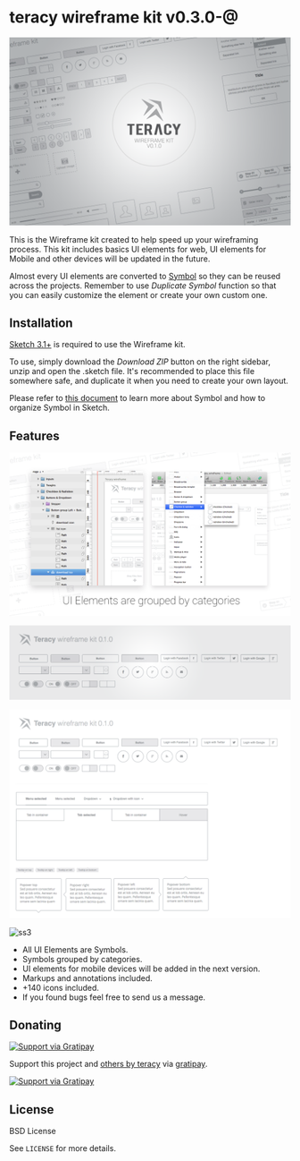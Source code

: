 teracy wireframe kit v0.3.0-@
=============================


![Preview Screenshot](https://raw.githubusercontent.com/teracyhq/wireframe/develop/img/preview.png)

This is the Wireframe kit created to help speed up your wireframing process. This kit includes
basics UI elements for web, UI elements for Mobile and other devices will be updated in the future.

Almost every UI elements are converted to
[Symbol](http://bohemiancoding.com/sketch/support/documentation/07-symbols/) so they can be reused
across the projects. Remember to use *Duplicate Symbol* function so that you can easily customize
the element or create your own custom one.

## Installation

[Sketch 3.1+](http://bohemiancoding.com/sketch/) is required to use the Wireframe kit.

To use, simply download the *Download ZIP* button on the right sidebar, unzip and open the .sketch
file. It's recommended to place this file somewhere safe, and duplicate it when you need to create
your own layout.

Please refer to [this document](http://bohemiancoding.com/sketch/support/documentation/07-symbols/)
to learn more about Symbol and how to organize Symbol in Sketch.

## Features

![symbols](https://raw.githubusercontent.com/teracyhq/wireframe/develop/img/symbols.png)

![ss1](https://raw.githubusercontent.com/teracyhq/wireframe/develop/img/ss1.png)

![ss2](https://raw.githubusercontent.com/teracyhq/wireframe/develop/img/ss2.png)

![ss3](https://raw.githubusercontent.com/teracyhq/wireframe/develop/img/ss3.png)


* All UI Elements are Symbols.
* Symbols grouped by categories.
* UI elements for mobile devices will be added in the next version.
* Markups and annotations included.
* +140 icons included.
* If you found bugs feel free to send us a message.


## Donating

[![Support via Gratipay](https://img.shields.io/gratipay/teracyhq.svg)][gratipay-teracy]

Support this project and [others by teracy][gratipay-teracy] via [gratipay][gratipay-teracy].

[![Support via Gratipay][gratipay]][gratipay-teracy]

[gratipay]: https://cdn.rawgit.com/gratipay/gratipay-badge/2.3.0/dist/gratipay.png
[gratipay-teracy]: https://gratipay.com/teracyhq/


## License

BSD License

See `LICENSE` for more details.
